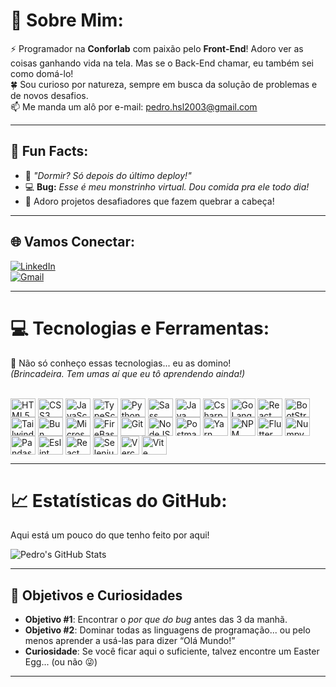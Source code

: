 # 🌟 Sobre Mim:
⚡️ Programador na **Conforlab** com paixão pelo **Front-End**! Adoro ver as coisas ganhando vida na tela. Mas se o Back-End chamar, eu também sei como domá-lo!  
🍀 Sou curioso por natureza, sempre em busca da solução de problemas e de novos desafios.  
📫 Me manda um alô por e-mail: [pedro.hsl2003@gmail.com](mailto:pedro.hsl2003@gmail.com)  

---

## 🎉 Fun Facts:
- 🚀 *"Dormir? Só depois do último deploy!"*
- 💻 **Bug:** *Esse é meu monstrinho virtual. Dou comida pra ele todo dia!*
- 🧩 Adoro projetos desafiadores que fazem quebrar a cabeça!

---

## 🌐 Vamos Conectar:
[![LinkedIn](https://img.shields.io/badge/LinkedIn-0077B5?style=for-the-badge&logo=linkedin&logoColor=white)](https://www.linkedin.com/in/pedro-lopes-b9744721a/)  
[![Gmail](https://img.shields.io/badge/Gmail-333333?style=for-the-badge&logo=gmail&logoColor=red)](mailto:pedro.hsl2003@gmail.com)  
<!-- [![WhatsApp](https://img.shields.io/badge/WhatsApp-25D366?style=for-the-badge&logo=whatsapp&logoColor=white)](https://wa.me/DDI+DDD+SEU_NUMERO_WHATSAPP) -->
<!-- [![Portfolio](https://img.shields.io/badge/Portfolio-FF5722?style=for-the-badge&logo=todoist&logoColor=white)](https://seulink.com) -->
<!-- [![Instagram](https://img.shields.io/badge/-Instagram-%23E4405F?style=for-the-badge&logo=instagram&logoColor=white)](https://www.instagram.com/SEUUSERNAME/) -->

---

# 💻 Tecnologias e Ferramentas:
💪 Não só conheço essas tecnologias... eu as domino!  
*(Brincadeira. Tem umas aí que eu tô aprendendo ainda!)*  

<div style="display: inline_block"><br>
  
  <img align="center" alt="HTML5" height="30" width="40" src="https://cdn.jsdelivr.net/gh/devicons/devicon/icons/html5/html5-original-wordmark.svg" />
  <img align="center" alt="CSS3" height="30" width="40" src="https://cdn.jsdelivr.net/gh/devicons/devicon/icons/css3/css3-original-wordmark.svg" />
  <img align="center" alt="JavaScript" height="30" width="40" src="https://cdn.jsdelivr.net/gh/devicons/devicon/icons/javascript/javascript-original.svg"/>
  <img align="center" alt="TypeScript" height="30" width="40" src="https://cdn.jsdelivr.net/gh/devicons/devicon@latest/icons/typescript/typescript-original.svg"/>
  <img align="center" alt="Python" height="30" width="40" src="https://cdn.jsdelivr.net/gh/devicons/devicon/icons/python/python-original.svg" />
  <img align="center" alt="Sass" height="30" width="40" src="https://cdn.jsdelivr.net/gh/devicons/devicon/icons/sass/sass-original.svg"/>
  <img align="center" alt="Java" height="30" width="40" src="https://cdn.jsdelivr.net/gh/devicons/devicon/icons/java/java-original.svg" />
  <img align="center" alt="Csharp" height="30" width="40" src="https://cdn.jsdelivr.net/gh/devicons/devicon@latest/icons/csharp/csharp-original.svg">
  <img align="center" alt="GoLang" height="30" width="40" src="https://cdn.jsdelivr.net/gh/devicons/devicon@latest/icons/go/go-original-wordmark.svg">
  <img align="center" alt="React" height="30" width="40" src="https://cdn.jsdelivr.net/gh/devicons/devicon@latest/icons/react/react-original-wordmark.svg">
  <img align="center" alt="BootStrap" height="30" width="40" src="https://cdn.jsdelivr.net/gh/devicons/devicon/icons/bootstrap/bootstrap-original-wordmark.svg" />
  <img align="center" alt="TailwindCSS" height="30" width="40" src="https://cdn.jsdelivr.net/gh/devicons/devicon@latest/icons/tailwindcss/tailwindcss-original-wordmark.svg">
  <img align="center" alt="Bun" height="30" width="40" src="https://cdn.jsdelivr.net/gh/devicons/devicon@latest/icons/bun/bun-original.svg">
  <img align="center" alt="MicrosoftSQLServer" height="30" width="40" src="https://cdn.jsdelivr.net/gh/devicons/devicon@latest/icons/microsoftsqlserver/microsoftsqlserver-original-wordmark.svg">
  <img align="center" alt="FireBase" height="30" width="40" src="https://cdn.jsdelivr.net/gh/devicons/devicon@latest/icons/firebase/firebase-original-wordmark.svg">
  <img align="center" alt="Git" height="30" width="40" src="https://cdn.jsdelivr.net/gh/devicons/devicon/icons/git/git-original-wordmark.svg" />
  <img align="center" alt="NodeJS" height="30" width="40" src="https://cdn.jsdelivr.net/gh/devicons/devicon@latest/icons/nodejs/nodejs-original-wordmark.svg">
  <img align="center" alt="Postman" height="30" width="40" src="https://cdn.jsdelivr.net/gh/devicons/devicon@latest/icons/postman/postman-original-wordmark.svg">
  <img align="center" alt="Yarn" height="30" width="40" src="https://cdn.jsdelivr.net/gh/devicons/devicon@latest/icons/yarn/yarn-original-wordmark.svg">
  <img align="center" alt="NPM" height="30" width="40" src="https://cdn.jsdelivr.net/gh/devicons/devicon@latest/icons/npm/npm-original-wordmark.svg">
  <img align="center" alt="Flutter" height="30" width="40" src="https://cdn.jsdelivr.net/gh/devicons/devicon@latest/icons/flutter/flutter-original.svg">
  <img align="center" alt="Numpy" height="30" width="40" src="https://cdn.jsdelivr.net/gh/devicons/devicon@latest/icons/numpy/numpy-original-wordmark.svg">
  <img align="center" alt="Pandas" height="30" width="40" src="https://cdn.jsdelivr.net/gh/devicons/devicon@latest/icons/pandas/pandas-original-wordmark.svg">
  <img align="center" alt="Eslint" height="30" width="40" src="https://cdn.jsdelivr.net/gh/devicons/devicon@latest/icons/eslint/eslint-original-wordmark.svg">
  <img align="center" alt="React Router" height="30" width="40" src="https://cdn.jsdelivr.net/gh/devicons/devicon@latest/icons/reactrouter/reactrouter-original-wordmark.svg">
  <img align="center" alt="Selenium" height="30" width="40" src="https://cdn.jsdelivr.net/gh/devicons/devicon@latest/icons/selenium/selenium-original.svg">
  <img align="center" alt="Vercel" height="30" widht="40" src="https://cdn.jsdelivr.net/gh/devicons/devicon@latest/icons/vercel/vercel-original-wordmark.svg">
  <img align="center" alt="Vite" height="30" width="40" src="https://cdn.jsdelivr.net/gh/devicons/devicon@latest/icons/vite/vite-original-wordmark.svg">
</div>

---

# 📈 Estatísticas do GitHub:
Aqui está um pouco do que tenho feito por aqui!

![Pedro's GitHub Stats](https://github-readme-stats.vercel.app/api/top-langs/?username=Pedrohsl2003&theme=radical&hide_border=false&include_all_commits=true&count_private=true&layout=compact)

---

## 🎯 Objetivos e Curiosidades
- **Objetivo #1**: Encontrar o *por que do bug* antes das 3 da manhã.
- **Objetivo #2**: Dominar todas as linguagens de programação... ou pelo menos aprender a usá-las para dizer “Olá Mundo!”
- **Curiosidade**: Se você ficar aqui o suficiente, talvez encontre um Easter Egg... (ou não 😜)

---

